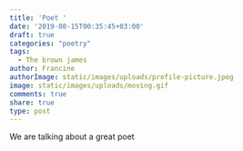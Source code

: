 ```yaml
---
title: 'Poet '
date: '2019-08-15T00:35:45+03:00'
draft: true
categories: "poetry"
tags:
  - The brown james
author: Francine
authorImage: static/images/uploads/profile-picture.jpeg
image: static/images/uploads/moving.gif
comments: true
share: true
type: post
---
```

We are talking about a great poet
